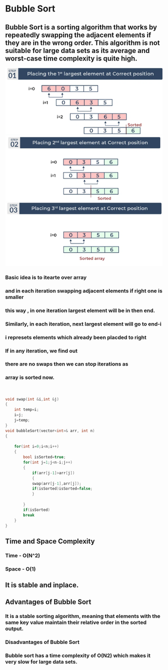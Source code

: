 
# Bubble Sort 

## Bubble Sort is a sorting algorithm that works by repeatedly swapping the adjacent elements if they are in the wrong order. This algorithm is not suitable for large data sets as its average and worst-case time complexity is quite high.


![Alt text](image1.png)
![Alt text](image2.png)
![Alt text](image3.png)



### Basic idea is to itearte over array 
### and in each iteration swapping adjacent elements if right one is smaller
### this way , in one iteration largest element will be in then end.
### Similarly, in each iteration, next largest element will go to end-i
### i represets elements which already been placded to right

### If in any iteration, we find out
### there are no swaps then we can stop iterations as
### array is sorted now.

```C++


void swap(int &i,int &j)
{
    int temp=i;
    i=j;
    j=temp;
}
void bubbleSort(vector<int>& arr, int n)
{   
    
    for(int i=0;i<n;i++)
    {   
        bool isSorted=true;
        for(int j=1;j<n-i;j++)
        {
            if(arr[j-1]>arr[j])
            {
            swap(arr[j-1],arr[j]);
            if(isSorted)isSorted=false;
            }
            
        }
        if(isSorted)
        break
    }
}

```
## Time and Space Complexity
### Time - O(N^2)
### Space - O(1)

## It is stable and inplace.

## Advantages of Bubble Sort
### It is a stable sorting algorithm, meaning that elements with the same key value maintain their relative order in the sorted output.

### Disadvantages of Bubble Sort


### Bubble sort has a time complexity of O(N2) which makes it very slow for large data sets.